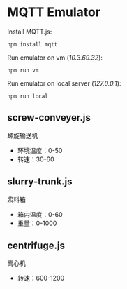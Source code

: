 # MQTT Emulator

Install MQTT.js:

`npm install mqtt`

Run emulator on vm (*10.3.69.32*):

`npm run vm`

Run emulator on local server (*127.0.0.1*):

`npm run local`

## screw-conveyer.js

螺旋输送机

* 环境温度：0-50
* 转速：30-60

## slurry-trunk.js

浆料箱

 * 箱内温度：0-60
 * 重量：0-1000

## centrifuge.js

离心机

 * 转速：600-1200